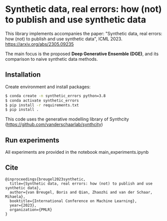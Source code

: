 # Synthetic data, real errors: how (not) to publish and use synthetic data

This library implements accompanies the paper:
"Synthetic data, real errors: how (not) to publish and use synthetic data", ICML 2023.
https://arxiv.org/abs/2305.09235

The main focus is the proposed **Deep Generative Ensemble (DGE)**, and its comparison to naive synthetic data methods.

## Installation
Create environment and install packages:
```bash
$ conda create -n synthetic_errors python=3.8
$ conda activate synthetic_errors
$ pip install -r requirements.txt
$ pip install .
```
This code uses the generative modelling library of Synthcity (https://github.com/vanderschaarlab/synthcity)

## Run experiments

All experiments are provided in the notebook main_experiments.ipynb

## Cite
```
@inproceedings{breugel2023synthetic,
  title={Synthetic data, real errors: how (not) to publish and use synthetic data},
  author={van Breugel, Boris and Qian, Zhaozhi and van der Schaar, Mihaela},
  booktitle={International Conference on Machine Learning},
  year={2023},
  organization={PMLR}
}
```

